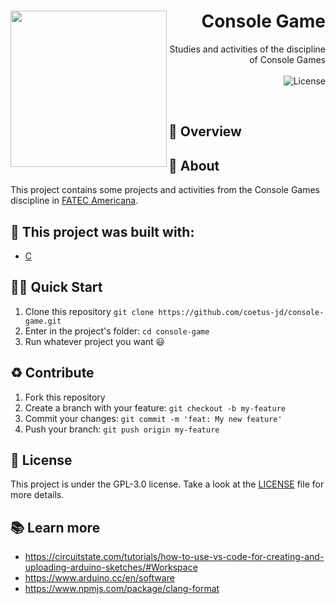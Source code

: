 <h1 align="right">
  <img src="https://upload.wikimedia.org/wikipedia/commons/thumb/9/95/PSX-Console-wController.png/800px-PSX-Console-wController.png?20111107211648" width="250px" align="left" />
  Console Game
</h1>

<p align="right">
Studies and activities of the discipline of Console Games
  <br><br>
  <!-- License -->
  <a>
    <img alt="License" src="https://img.shields.io/badge/License-GPL--3.0-green?style=for-the-badge&labelColor=1C1E26&color=61ffca">
  </a>
</p>
<br>

## :eyes: Overview

## :open_book: About 
This project contains some projects and activities from the Console Games discipline in [FATEC Americana](https://www.fatec.edu.br/).

## :bricks: This project was built with: 
- [C](https://www.cprogramming.com/)

## 🏄‍♂️ Quick Start
 1. Clone this repository `git clone https://github.com/coetus-jd/console-game.git`
 2. Enter in the project's folder: `cd console-game`
 3. Run whatever project you want 😃
 
## :recycle: Contribute
 1. Fork this repository
 2. Create a branch with your feature: ```git checkout -b my-feature```
 3. Commit your changes: ```git commit -m 'feat: My new feature'```
 4. Push your branch: ```git push origin my-feature```

## :page_with_curl:	License
This project is under the GPL-3.0 license. Take a look at the [LICENSE](LICENSE) file for more details.

## 📚 Learn more
  * https://circuitstate.com/tutorials/how-to-use-vs-code-for-creating-and-uploading-arduino-sketches/#Workspace
  * https://www.arduino.cc/en/software
  * https://www.npmjs.com/package/clang-format
